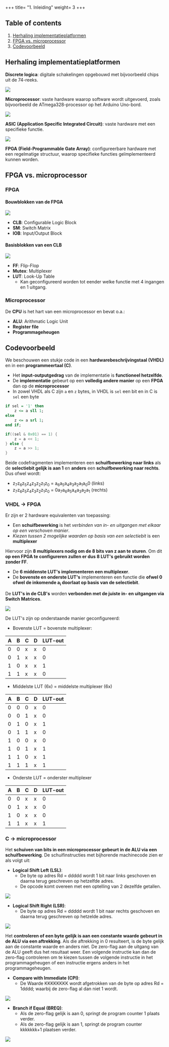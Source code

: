+++
title= "1. Inleiding"
weight= 3
+++

## Table of contents

1. [Herhaling implementatieplatformen](#herhaling-implementatieplatformen)
2. [FPGA vs. microprocessor](#fpga-vs-microprocessor)
3. [Codevoorbeeld](#codevoorbeeld)

## Herhaling implementatieplatformen

**Discrete logica**: digitale schakelingen opgebouwd met bijvoorbeeld chips uit de 74-reeks.

![](/img/DISCH/ch-1/Discrete-logica.png)

**Microprocessor**: vaste hardware waarop software wordt uitgevoerd, zoals bijvoorbeeld de ATmega328-processor op het Arduino Uno-bord.

![](/img/DISCH/ch-1/Microprocessor.png)

**ASIC (Application Specific Integrated Circuit)**: vaste hardware met een specifieke functie.

![](/img/DISCH/ch-1/ASIC.png)

**FPGA (Field-Programmable Gate Array)**: configureerbare hardware met een regelmatige structuur, waarop specifieke functies geïmplementeerd kunnen worden.

## FPGA vs. microprocessor

### FPGA

#### Bouwblokken van de FPGA

![](/img/DISCH/ch-1/FPGA.png)

- **CLB**: Configurable Logic Block
- **SM**: Switch Matrix
- **IOB**: Input/Output Block

#### Basisblokken van een CLB

![](/img/DISCH/ch-1/CLB.png)

- **FF**: Flip-Flop
- **Mutex**: Multiplexer
- **LUT**: Look-Up Table
	- Kan geconfigureerd worden tot eender welke functie met 4 ingangen en 1 uitgang.

### Microprocessor

De **CPU** is het hart van een microprocessor en bevat o.a.:

- **ALU**: Arithmatic Logic Unit
- **Register file**
- **Programmageheugen**

## Codevoorbeeld

We beschouwen een stukje code in een **hardwarebeschrijvingstaal (VHDL)** en in
een **programmeertaal (C)**.

- Het **input-outputgedrag** van de implementatie is **functioneel hetzelfde**.
- De **implementatie** gebeurt op een **volledig andere manier** op een **FPGA** dan op de **microprocessor**
- In zowel VHDL als C zijn `a` en `z` bytes, in VHDL is `sel` een bit en in C is `sel` een byte

<div class="devselect">

```VHDL
if sel = '1' then
	z <= a sll 1;
else
	z <= a srl 1;
end if;
```

```C
if((sel & 0x01) == 1) {
	z = a << 1;
} else {
	z = a >> 1;
}
```

</div>

Beide codefragmenten implementeren een **schuifbewerking naar links** als de **selectiebit gelijk is aan 1** en **anders** een **schuifbewerking naar rechts**. Dus ofwel wordt:

- z<sub>7</sub>z<sub>6</sub>z<sub>5</sub>z<sub>4</sub>z<sub>3</sub>z<sub>2</sub>z<sub>1</sub>z<sub>0</sub> = a<sub>6</sub>a<sub>5</sub>a<sub>4</sub>a<sub>3</sub>a<sub>2</sub>a<sub>1</sub>a<sub>0</sub>0 (links)
- z<sub>7</sub>z<sub>6</sub>z<sub>5</sub>z<sub>4</sub>z<sub>3</sub>z<sub>2</sub>z<sub>1</sub>z<sub>0</sub> = 0a<sub>7</sub>a<sub>6</sub>a<sub>5</sub>a<sub>4</sub>a<sub>3</sub>a<sub>2</sub>a<sub>1</sub> (rechts)

### VHDL -> FPGA

Er zijn er 2 hardware equivalenten van toepassing:

- Een **schuifbewerking** is het *verbinden van in- en uitgangen met elkaar op een verschoven manier*. 
- *Kiezen tussen 2 mogelijke waarden op basis van een selectiebit* is een **multiplexer**

Hiervoor zijn **8 multiplexers nodig om de 8 bits van z aan te sturen**. Om dit **op een FPGA te configureren zullen er dus 8 LUT's gebruikt worden zonder FF**.

- De **6 middenste LUT's implementeren een multiplexer**.
- De **bovenste en onderste LUT's** implementeren een functie die **ofwel 0 ofwel de inkomende a<sub>i</sub> doorlaat op basis van de selectiebit**.

De **LUT's in de CLB's** worden **verbonden met de juiste in- en uitgangen via Switch Matrices**.

![](/img/DISCH/ch-1/Configuratie.PNG)

De LUT's zijn op onderstaande manier geconfigureerd:

- Bovenste LUT = bovenste multiplexer:
	
|A|B|C|D|LUT-out|
|-|-|-|-|-------|
|0|0|x|x|0|
|0|1|x|x|0|
|1|0|x|x|1|
|1|1|x|x|0|

- Middelste LUT (6x) = middelste multiplexer (6x)

|A|B|C|D|LUT-out|
|-|-|-|-|-------|
|0|0|0|x|0|
|0|0|1|x|0|
|0|1|0|x|1|
|0|1|1|x|0|
|1|0|0|x|0|
|1|0|1|x|1|
|1|1|0|x|1|
|1|1|1|x|1|

- Onderste LUT = onderster multiplexer

|A|B|C|D|LUT-out|
|-|-|-|-|-------|
|0|0|x|x|0|
|0|1|x|x|0|
|1|0|x|x|0|
|1|1|x|x|1|

### C -> microprocessor

Het **schuiven van bits in een microprocessor gebeurt in de ALU via een schuifbewerking**. De schuifinstructies met bijhorende machinecode zien er als volgt uit:

- **Logical Shift Left (LSL)**:
	+ De byte op adres Rd = ddddd wordt 1 bit naar links geschoven en daarna terug geschreven op hetzelfde adres. 
	+ De opcode komt overeen met een optelling van 2 dezelfde getallen.
	
![](/img/DISCH/ch-1/LSL.PNG)

- **Logical Shift Right (LSR)**:
	+ De byte op adres Rd = ddddd wordt 1 bit naar rechts geschoven en daarna terug geschreven op hetzelde adres.

![](/img/DISCH/ch-1/LSR.PNG)

Het **controleren of een byte gelijk is aan een constante waarde gebeurt in de ALU via een aftrekking**. Als die aftrekking in 0 resulteert, is de byte gelijk aan de constante waarde en anders niet. De zero-flag aan de uitgang van de ALU geeft dus het resultaat weer. Een volgende instructie kan dan de zero-flag controleren om te kiezen tussen de volgende instructie in het programmageheugen of een instructie ergens anders in het programmageheugen.

- **Compare with Immediate (CPI)**:
	+ De Waarde KKKKKKKK wordt afgetrokken van de byte op adres Rd = 1dddd; waarbij de zero-flag al dan niet 1 wordt.

![](/img/DISCH/ch-1/CPI.PNG)

- **Branch if Equal (BREQ)**:
	+ Als de zero-flag gelijk is aan 0, springt de program counter 1 plaats verder.
	+ Als de zero-flag gelijk is aan 1, springt de program counter kkkkkkk+1 plaatsen verder.

![](/img/DISCH/ch-1/BREQ.PNG)